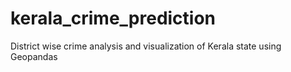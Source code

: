 # kerala_crime_prediction
District wise crime analysis and visualization of Kerala state using Geopandas  
